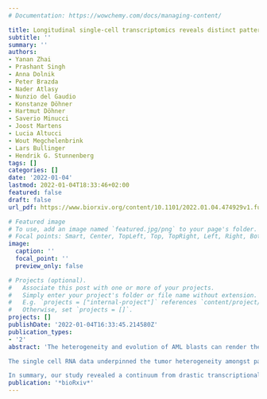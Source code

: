 ```yaml
---
# Documentation: https://wowchemy.com/docs/managing-content/

title: Longitudinal single-cell transcriptomics reveals distinct patterns of recurrence in acute myeloid leukemia
subtitle: ''
summary: ''
authors:
- Yanan Zhai
- Prashant Singh
- Anna Dolnik
- Peter Brazda 
- Nader Atlasy 
- Nunzio del Gaudio
- Konstanze Döhner
- Hartmut Döhner
- Saverio Minucci
- Joost Martens
- Lucia Altucci
- Wout Megchelenbrink
- Lars Bullinger
- Hendrik G. Stunnenberg
tags: []
categories: []
date: '2022-01-04'
lastmod: 2022-01-04T18:33:46+02:00
featured: false
draft: false
url_pdf: https://www.biorxiv.org/content/10.1101/2022.01.04.474929v1.full.pdf

# Featured image
# To use, add an image named `featured.jpg/png` to your page's folder.
# Focal points: Smart, Center, TopLeft, Top, TopRight, Left, Right, BottomLeft, Bottom, BottomRight.
image:
  caption: ''
  focal_point: ''
  preview_only: false

# Projects (optional).
#   Associate this post with one or more of your projects.
#   Simply enter your project's folder or file name without extension.
#   E.g. `projects = ["internal-project"]` references `content/project/deep-learning/index.md`.
#   Otherwise, set `projects = []`.
projects: []
publishDate: '2022-01-04T16:33:45.214580Z'
publication_types:
- '2'
abstract: 'The heterogeneity and evolution of AML blasts can render therapeutic interventions ineffective in a yet poorly understood patient-specific manner. To gain insight into the clonal heterogeneity of diagnosis (Dx) and relapse (Re) pairs, we employed whole-exome sequencing and single-cell RNA-seq to longitudinally profile two t(8;21) (AML1-ETO = RUNX1-RUNX1T1), and four FLT3-ITD AML cases.

The single cell RNA data underpinned the tumor heterogeneity amongst patient blasts. The Dx-Re transcriptomes of high risk FLT3-ITD pairs formed a continuum from extensively changed in the absence of significantly mutational changes in AML-associated genes to rather similar Dx-Re pair of an intermediate risk FLT3-ITD. In one high risk FLT3-ITD pair, a pathway switched from an AP-1 regulated network in Dx to mTOR signaling in Re. The distinct AML1-ETO pairs comprise clusters that share genes related to hematopoietic stem cell maintenance and cell migration suggesting that the Re leukemic stem cell-like (LSC-like) cells probably evolved from the Dx LSC-like cells.

In summary, our study revealed a continuum from drastic transcriptional changes to extensive similarities between respective Dx-Re pairs that are poorly explained by the well-established model of clonal evolution. Our results suggest alternative and currently unappreciated and unexplored mechanisms leading to therapeutic resistance and AML recurrence.'
publication: '*bioRxiv*'
---
```

